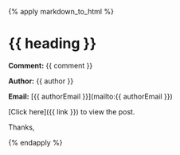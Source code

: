 {% apply markdown_to_html %}
# {{ heading }}

**Comment:** {{ comment }}

**Author:** {{ author }}

**Email:** [{{ authorEmail }}](mailto:{{ authorEmail }})

[Click here]({{ link }}) to view the post.

Thanks,

{% endapply %}
